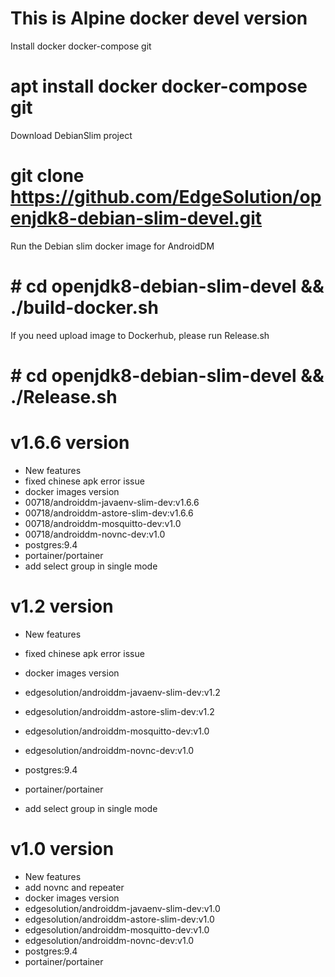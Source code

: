 # This is Alpine docker devel version

Install docker docker-compose git

# apt install docker docker-compose git

Download DebianSlim project

# git clone https://github.com/EdgeSolution/openjdk8-debian-slim-devel.git

Run the Debian slim docker image for AndroidDM
# # cd openjdk8-debian-slim-devel && ./build-docker.sh

If you need upload image to Dockerhub, please run Release.sh
# # cd openjdk8-debian-slim-devel && ./Release.sh

# v1.6.6 version
 - New features
  - fixed chinese apk error issue
 - docker images version
  - 00718/androiddm-javaenv-slim-dev:v1.6.6
  - 00718/androiddm-astore-slim-dev:v1.6.6
  - 00718/androiddm-mosquitto-dev:v1.0
  - 00718/androiddm-novnc-dev:v1.0
  - postgres:9.4
  - portainer/portainer
  - add select group  in single mode

# v1.2 version
 - New features
  - fixed chinese apk error issue
 - docker images version
  - edgesolution/androiddm-javaenv-slim-dev:v1.2
  - edgesolution/androiddm-astore-slim-dev:v1.2
  - edgesolution/androiddm-mosquitto-dev:v1.0
  - edgesolution/androiddm-novnc-dev:v1.0
  - postgres:9.4
  - portainer/portainer

  - add select group  in single mode

# v1.0 version
 - New features
  - add novnc and repeater
 - docker images version
  - edgesolution/androiddm-javaenv-slim-dev:v1.0 
  - edgesolution/androiddm-astore-slim-dev:v1.0
  - edgesolution/androiddm-mosquitto-dev:v1.0
  - edgesolution/androiddm-novnc-dev:v1.0
  - postgres:9.4
  - portainer/portainer
